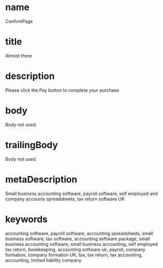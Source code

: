 # name
ConfirmPage

# title
Almost there

# description
Please click the Pay button to complete your purchase

# body
<p>Body not used.</p>


# trailingBody
<p>Body not used.</p>


# metaDescription
Small business accounting software, payroll software, self employed and company accounts spreadsheets, tax return software UK

# keywords
accounting software, payroll software, accounting spreadsheets, small business software, tax software, accounting software package, small business accounting software, small business accounting, self employed tax return, bookkeeping, accounting software uk, payroll, company formation, company formation UK, tax, tax return, tax accounting, accounting, limited liability company
